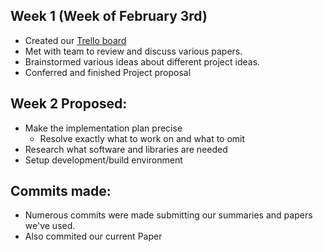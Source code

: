 ## Week 1 (Week of February 3rd)
* Created our [Trello board](https://trello.com/b/ukfAJEwb/spicy-chicken)
* Met with team to review and discuss various papers.
* Brainstormed various ideas about different project ideas.
* Conferred and finished Project proposal

## Week 2 Proposed:
* Make the implementation plan precise  
    * Resolve exactly what to work on and what to omit
* Research what software and libraries are needed
* Setup development/build environment

## Commits made:
* Numerous commits were made submitting our summaries and papers we've used.
* Also commited our current Paper 
